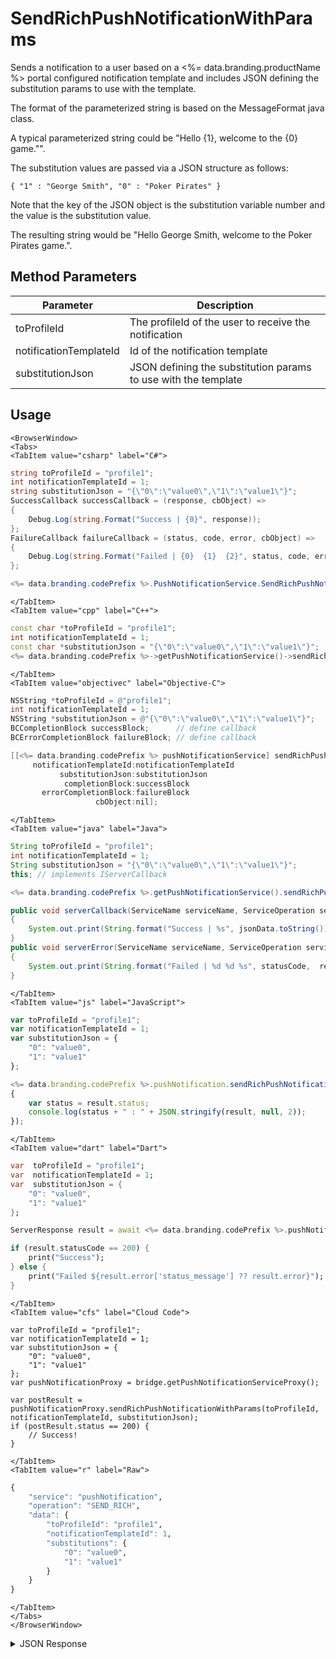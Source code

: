 # SendRichPushNotificationWithParams

Sends a notification to a user based on a <%= data.branding.productName %> portal configured notification template and includes JSON defining the substitution params to use with the template.

The format of the parameterized string is based on the MessageFormat java class.

A typical parameterized string could be "Hello {1}, welcome to the {0} game."".

The substitution values are passed via a JSON structure as follows:

`{ "1" : "George Smith", "0" : "Poker Pirates" }`

Note that the key of the JSON object is the substitution variable number and the value is the substitution value.

The resulting string would be "Hello George Smith, welcome to the Poker Pirates game.".

<PartialServop service_name="pushNotification" operation_name="SEND_RICH" />

## Method Parameters
Parameter | Description
--------- | -----------
toProfileId | The profileId of the user to receive the notification
notificationTemplateId | Id of the notification template
substitutionJson | JSON defining the substitution params to use with the template

## Usage

```mdx-code-block
<BrowserWindow>
<Tabs>
<TabItem value="csharp" label="C#">
```

```csharp
string toProfileId = "profile1";
int notificationTemplateId = 1;
string substitutionJson = "{\"0\":\"value0\",\"1\":\"value1\"}";
SuccessCallback successCallback = (response, cbObject) =>
{
    Debug.Log(string.Format("Success | {0}", response));
};
FailureCallback failureCallback = (status, code, error, cbObject) =>
{
    Debug.Log(string.Format("Failed | {0}  {1}  {2}", status, code, error));
};

<%= data.branding.codePrefix %>.PushNotificationService.SendRichPushNotificationWithParams(toProfileId, notificationTemplateId, substitutionJson, successCallback, failureCallback);
```

```mdx-code-block
</TabItem>
<TabItem value="cpp" label="C++">
```

```cpp
const char *toProfileId = "profile1";
int notificationTemplateId = 1;
const char *substitutionJson = "{\"0\":\"value0\",\"1\":\"value1\"}";
<%= data.branding.codePrefix %>->getPushNotificationService()->sendRichPushNotificationWithParams(toProfileId, notificationTemplateId, substitutionJson, this);
```

```mdx-code-block
</TabItem>
<TabItem value="objectivec" label="Objective-C">
```

```objectivec
NSString *toProfileId = @"profile1";
int notificationTemplateId = 1;
NSString *substitutionJson = @"{\"0\":\"value0\",\"1\":\"value1\"}";
BCCompletionBlock successBlock;      // define callback
BCErrorCompletionBlock failureBlock; // define callback

[[<%= data.branding.codePrefix %> pushNotificationService] sendRichPushNotificationWithParams:toProfileId
     notificationTemplateId:notificationTemplateId
           substitutionJson:substitutionJson
            completionBlock:successBlock
       errorCompletionBlock:failureBlock
                   cbObject:nil];
```

```mdx-code-block
</TabItem>
<TabItem value="java" label="Java">
```

```java
String toProfileId = "profile1";
int notificationTemplateId = 1;
String substitutionJson = "{\"0\":\"value0\",\"1\":\"value1\"}";
this; // implements IServerCallback

<%= data.branding.codePrefix %>.getPushNotificationService().sendRichPushNotificationWithParams(toProfileId, notificationTemplateId, substitutionJson, this);

public void serverCallback(ServiceName serviceName, ServiceOperation serviceOperation, JSONObject jsonData)
{
    System.out.print(String.format("Success | %s", jsonData.toString()));
}
public void serverError(ServiceName serviceName, ServiceOperation serviceOperation, int statusCode, int reasonCode, String jsonError)
{
    System.out.print(String.format("Failed | %d %d %s", statusCode,  reasonCode, jsonError.toString()));
}
```

```mdx-code-block
</TabItem>
<TabItem value="js" label="JavaScript">
```

```javascript
var toProfileId = "profile1";
var notificationTemplateId = 1;
var substitutionJson = {
    "0": "value0",
    "1": "value1"
};

<%= data.branding.codePrefix %>.pushNotification.sendRichPushNotificationWithParams(toProfileId, notificationTemplateId, substitutionJson, result =>
{
	var status = result.status;
	console.log(status + " : " + JSON.stringify(result, null, 2));
});
```

```mdx-code-block
</TabItem>
<TabItem value="dart" label="Dart">
```

```dart
var  toProfileId = "profile1";
var  notificationTemplateId = 1;
var  substitutionJson = {
    "0": "value0",
    "1": "value1"
};

ServerResponse result = await <%= data.branding.codePrefix %>.pushNotificationService.sendRichPushNotificationWithParams(toProfileId:toProfileId, notificationTemplateId:notificationTemplateId, substitutionJson:substitutionJson);

if (result.statusCode == 200) {
    print("Success");
} else {
    print("Failed ${result.error['status_message'] ?? result.error}");
}
```

```mdx-code-block
</TabItem>
<TabItem value="cfs" label="Cloud Code">
```

```cfscript
var toProfileId = "profile1";
var notificationTemplateId = 1;
var substitutionJson = {
    "0": "value0",
    "1": "value1"
};
var pushNotificationProxy = bridge.getPushNotificationServiceProxy();

var postResult = pushNotificationProxy.sendRichPushNotificationWithParams(toProfileId, notificationTemplateId, substitutionJson);
if (postResult.status == 200) {
    // Success!
}
```

```mdx-code-block
</TabItem>
<TabItem value="r" label="Raw">
```

```r
{
	"service": "pushNotification",
	"operation": "SEND_RICH",
	"data": {
		"toProfileId": "profile1",
		"notificationTemplateId": 1,
		"substitutions": {
			"0": "value0",
			"1": "value1"
		}
	}
}
```

```mdx-code-block
</TabItem>
</Tabs>
</BrowserWindow>
```

<details>
<summary>JSON Response</summary>

```json
{
    "status": 200,
    "data": null
}
```
</details>

